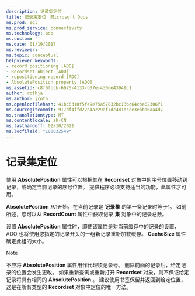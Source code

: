 ```yaml
---
description: 记录集定位
title: 记录集定位 |Microsoft Docs
ms.prod: sql
ms.prod_service: connectivity
ms.technology: ado
ms.custom: ''
ms.date: 01/19/2017
ms.reviewer: ''
ms.topic: conceptual
helpviewer_keywords:
- record positioning [ADO]
- Recordset object [ADO]
- repositioning record [ADO]
- AbsolutePosition property [ADO]
ms.assetid: c8f6fbcb-6675-4133-b37e-430de43949c1
author: rothja
ms.author: jroth
ms.openlocfilehash: 41bc6310f5fe9e75a57032bc13bc64cba62306f1
ms.sourcegitcommit: 917df4ffd22e4a229af7dc481dcce3ebba0aa4d7
ms.translationtype: MT
ms.contentlocale: zh-CN
ms.lasthandoff: 02/10/2021
ms.locfileid: "100032549"
---
```

# <a name="recordset-positioning"></a>记录集定位
使用 **AbsolutePosition** 属性可以根据其在 **Recordset** 对象中的序号位置移动到记录，或确定当前记录的序号位置。 提供程序必须支持适当的功能，此属性才可用。  
  
 **AbsolutePosition** 从1开始，在当前记录是 **记录集** 的第一条记录时等于1。 如前所述，您可以从 **RecordCount** 属性中获取记录 **集** 对象中的记录总数。  
  
 设置 **AbsolutePosition** 属性时，即使该属性是对当前缓存中的记录的设置，ADO 也将使用您指定的记录开头的一组新记录重新加载缓存。 **CacheSize** 属性确定此组的大小。  
  
> [!NOTE]
>  不应将 **AbsolutePosition** 属性用作代理项记录号。 删除前面的记录后，给定记录的位置会发生更改。 如果重新查询或重新打开 **Recordset** 对象，则不保证给定记录将具有相同的 **AbsolutePosition** 。 建议使用书签保留并返回到给定位置，这是在所有类型的 **Recordset** 对象中定位的唯一方法。
